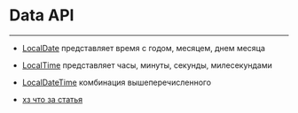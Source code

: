 # Data API

---

- [LocalDate]() представляет время с годом, месяцем, днем месяца
- [LocalTime]() представляет часы, минуты, секунды, милесекундами
- [LocalDateTime]() комбинация вышеперечисленного

- [хз что за статья](https://www.examclouds.com/ru/java/java-core-russian/new-date-time-api)
